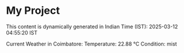 # My Project

This content is dynamically generated in Indian Time (IST): 2025-03-12 04:55:20 IST


Current Weather in Coimbatore:
Temperature: 22.88 °C
Condition: mist
